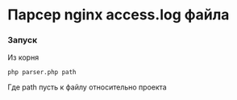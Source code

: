 # Парсер nginx access.log файла

### Запуск
Из корня
```
php parser.php path
```
Где path пусть к файлу относительно проекта